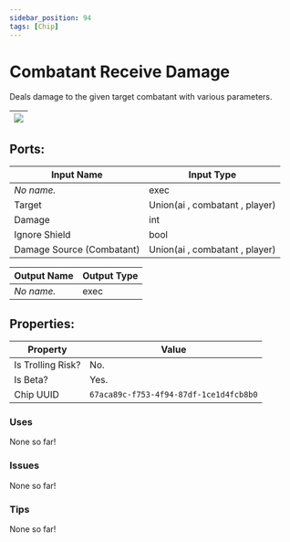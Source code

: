 ```yaml
---
sidebar_position: 94
tags: [Chip]
---
```


# Combatant Receive Damage


Deals damage to the given target combatant with various parameters.

| ![](https://images-ext-2.discordapp.net/external/MPmIaQzlEPmgGWlgi-WxBBXt0Bjv_zWPkg1y1f_sy3s/https/www.recroomcircuits.com/image/circuit/absolute-value?width=206&height=108) |
|-----|

## Ports:

| Input Name | Input Type |
|-----------|-----------|
| *No name.* | exec |
| Target | Union(ai , combatant , player) |
| Damage | int |
| Ignore Shield | bool |
| Damage Source (Combatant) | Union(ai , combatant , player) |

| Output Name | Output Type |
|-----------|-----------|
| *No name.* | exec |

## Properties:

| Property  | Value |
|-------------------|-----------|
| Is Trolling Risk? | No. |
| Is Beta? | Yes. |
| Chip UUID | `67aca89c-f753-4f94-87df-1ce1d4fcb8b0` |

### Uses
None so far!

### Issues
None so far!

### Tips
None so far!
